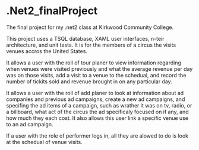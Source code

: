 # .Net2_finalProject
The final project for my .net2 class at Kirkwood Community  College.

This project uses a TSQL database, XAML user interfaces, n-teir architecture, and unit tests. It is for the members of a circus the visits venues accros the United States. 

It allows a user with the roll of tour planer to view information regarding when venues were visited previously and what the average revenue per day was on those visits, add a visit to a venue to the schedual, and record the number of tickits sold and revenue brought in on any particular day.

It allows a user with the roll of add planer to look at information about ad companies and previous ad campaigns, create a new ad campaigns, and specifing the ad items of a campaign, such as wrather it was on tv, radio, or a billboard, what act of the circus the ad specificaly focused on if any, and how much they each cost. It also allows this user link a specific venue use to an ad campaign.

If a user with the role of performer logs in, all they are alowed to do is look at the schedual of venue visits.
